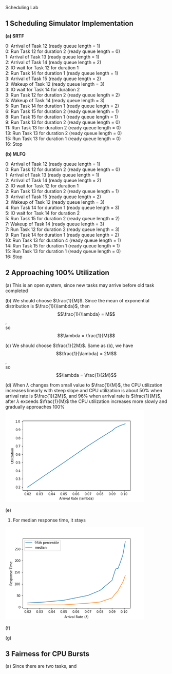  Scheduling Lab

## 1 Scheduling Simulator Implementation

**(a) SRTF**

0: Arrival of Task 12 (ready queue length = 1)  
0: Run Task 12 for duration 2 (ready queue length = 0)  
1: Arrival of Task 13 (ready queue length = 1)  
2: Arrival of Task 14 (ready queue length = 2)  
2: IO wait for Task 12 for duration 1  
2: Run Task 14 for duration 1 (ready queue length = 1)  
3: Arrival of Task 15 (ready queue length = 2)  
3: Wakeup of Task 12 (ready queue length = 3)  
3: IO wait for Task 14 for duration 2  
3: Run Task 12 for duration 2 (ready queue length = 2)  
5: Wakeup of Task 14 (ready queue length = 3)  
5: Run Task 14 for duration 1 (ready queue length = 2)  
6: Run Task 15 for duration 2 (ready queue length = 1)  
8: Run Task 15 for duration 1 (ready queue length = 1)  
9: Run Task 13 for duration 2 (ready queue length = 0)  
11: Run Task 13 for duration 2 (ready queue length = 0)  
13: Run Task 13 for duration 2 (ready queue length = 0)  
15: Run Task 13 for duration 1 (ready queue length = 0)  
16: Stop  


**(b) MLFQ**

0: Arrival of Task 12 (ready queue length = 1)  
0: Run Task 12 for duration 2 (ready queue length = 0)  
1: Arrival of Task 13 (ready queue length = 1)  
2: Arrival of Task 14 (ready queue length = 2)  
2: IO wait for Task 12 for duration 1  
2: Run Task 13 for duration 2 (ready queue length = 1)  
3: Arrival of Task 15 (ready queue length = 2)  
3: Wakeup of Task 12 (ready queue length = 3)  
4: Run Task 14 for duration 1 (ready queue length = 3)  
5: IO wait for Task 14 for duration 2  
5: Run Task 15 for duration 2 (ready queue length = 2)  
7: Wakeup of Task 14 (ready queue length = 3)  
7: Run Task 12 for duration 2 (ready queue length = 3)  
9: Run Task 14 for duration 1 (ready queue length = 2)  
10: Run Task 13 for duration 4 (ready queue length = 1)  
14: Run Task 15 for duration 1 (ready queue length = 1)  
15: Run Task 13 for duration 1 (ready queue length = 0)  
16: Stop  

## 2 Approaching 100% Utilization

(a) This is an open system, since new tasks may arrive before old task completed

(b) We should choose $\frac{1}{M}$. Since the mean of exponential distribution is $\frac{1}{\lambda}$, then  
$$\frac{1}{\lambda} = M$$,  
so  
$$\lambda = \frac{1}{M}$$  

(c) We should choose $\frac{1}{2M}$. Same as (b), we have  
$$\frac{1}{\lambda} = 2M$$,  
so  
$$\lambda = \frac{1}{2M}$$  

(d) When $\lambda$ changes from small value to $\frac{1}{M}$, the CPU utilization increases linearly with steep slope and CPU utilization is about $50\%$ when arrival rate is $\frac{1}{2M}$, and $96\%$ when arrival rate is $\frac{1}{M}$, after $\lambda$ exceeds $\frac{1}{M}$ the CPU utilization increases more slowly and gradually approaches $100\%$  
![404](1.png)

(e) 

1. For median response time, it stays 

![404](2.png)

(f)

(g)

## 3 Fairness for CPU Bursts

(a) Since there are two tasks, and 